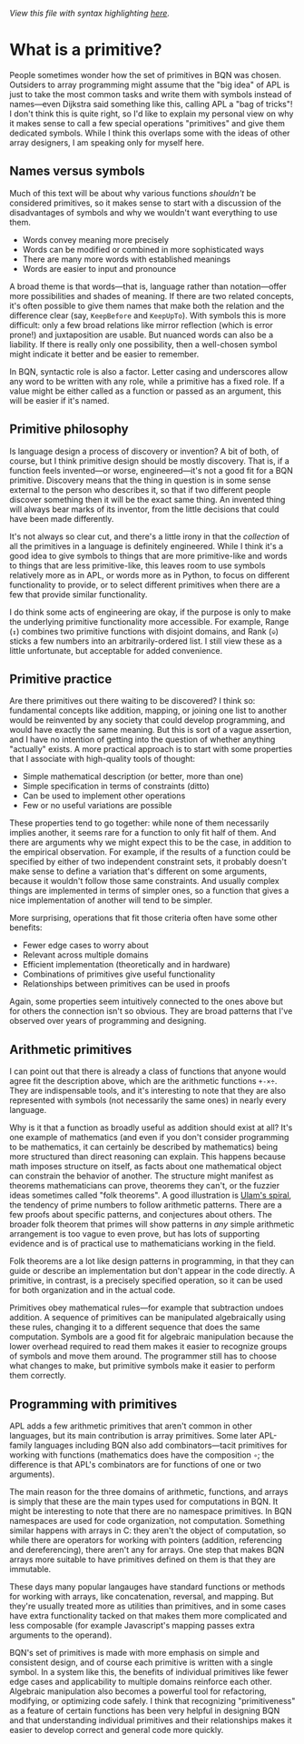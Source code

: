 *View this file with syntax highlighting [here](https://mlochbaum.github.io/BQN/commentary/primitive.html).*

# What is a primitive?

People sometimes wonder how the set of primitives in BQN was chosen. Outsiders to array programming might assume that the "big idea" of APL is just to take the most common tasks and write them with symbols instead of names—even Dijkstra said something like this, calling APL a "bag of tricks"! I don't think this is quite right, so I'd like to explain my personal view on why it makes sense to call a few special operations "primitives" and give them dedicated symbols. While I think this overlaps some with the ideas of other array designers, I am speaking only for myself here.

## Names versus symbols

Much of this text will be about why various functions *shouldn't* be considered primitives, so it makes sense to start with a discussion of the disadvantages of symbols and why we wouldn't want everything to use them.

- Words convey meaning more precisely
- Words can be modified or combined in more sophisticated ways
- There are many more words with established meanings
- Words are easier to input and pronounce

A broad theme is that words—that is, language rather than notation—offer more possibilities and shades of meaning. If there are two related concepts, it's often possible to give them names that make both the relation and the difference clear (say, `KeepBefore` and `KeepUpTo`). With symbols this is more difficult: only a few broad relations like mirror reflection (which is error prone!) and juxtaposition are usable. But nuanced words can also be a liability. If there is really only one possibility, then a well-chosen symbol might indicate it better and be easier to remember.

In BQN, syntactic role is also a factor. Letter casing and underscores allow any word to be written with any role, while a primitive has a fixed role. If a value might be either called as a function or passed as an argument, this will be easier if it's named.

## Primitive philosophy

Is language design a process of discovery or invention? A bit of both, of course, but I think primitive design should be mostly discovery. That is, if a function feels invented—or worse, engineered—it's not a good fit for a BQN primitive. Discovery means that the thing in question is in some sense external to the person who describes it, so that if two different people discover something then it will be the exact same thing. An invented thing will always bear marks of its inventor, from the little decisions that could have been made differently.

It's not always so clear cut, and there's a little irony in that the *collection* of all the primitives in a language is definitely engineered. While I think it's a good idea to give symbols to things that are more primitive-like and words to things that are less primitive-like, this leaves room to use symbols relatively more as in APL, or words more as in Python, to focus on different functionality to provide, or to select different primitives when there are a few that provide similar functionality.

I do think some acts of engineering are okay, if the purpose is only to make the underlying primitive functionality more accessible. For example, Range (`↕`) combines two primitive functions with disjoint domains, and Rank (`⎉`) sticks a few numbers into an arbitrarily-ordered list. I still view these as a little unfortunate, but acceptable for added convenience.

## Primitive practice

Are there primitives out there waiting to be discovered? I think so: fundamental concepts like addition, mapping, or joining one list to another would be reinvented by any society that could develop programming, and would have exactly the same meaning. But this is sort of a vague assertion, and I have no intention of getting into the question of whether anything "actually" exists. A more practical approach is to start with some properties that I associate with high-quality tools of thought:

- Simple mathematical description (or better, more than one)
- Simple specification in terms of constraints (ditto)
- Can be used to implement other operations
- Few or no useful variations are possible

These properties tend to go together: while none of them necessarily implies another, it seems rare for a function to only fit half of them. And there are arguments why we might expect this to be the case, in addition to the empirical observation. For example, if the results of a function could be specified by either of two independent constraint sets, it probably doesn't make sense to define a variation that's different on some arguments, because it wouldn't follow those same constraints. And usually complex things are implemented in terms of simpler ones, so a function that gives a nice implementation of another will tend to be simpler.

More surprising, operations that fit those criteria often have some other benefits:

- Fewer edge cases to worry about
- Relevant across multiple domains
- Efficient implementation (theoretically and in hardware)
- Combinations of primitives give useful functionality
- Relationships between primitives can be used in proofs

Again, some properties seem intuitively connected to the ones above but for others the connection isn't so obvious. They are broad patterns that I've observed over years of programming and designing.

## Arithmetic primitives

I can point out that there is already a class of functions that anyone would agree fit the description above, which are the arithmetic functions `+-×÷`. They are indispensable tools, and it's interesting to note that they are also represented with symbols (not necessarily the same ones) in nearly every language.

Why is it that a function as broadly useful as addition should exist at all? It's one example of mathematics (and even if you don't consider programming to be mathematics, it can certainly be described by mathematics) being more structured than direct reasoning can explain. This happens because math imposes structure on itself, as facts about one mathematical object can constrain the behavior of another. The structure might manifest as theorems mathematicians can prove, theorems they can't, or the fuzzier ideas sometimes called "folk theorems". A good illustration is [Ulam's spiral](https://en.wikipedia.org/wiki/Ulam%27s_spiral), the tendency of prime numbers to follow arithmetic patterns. There are a few proofs about specific patterns, and conjectures about others. The broader folk theorem that primes will show patterns in *any* simple arithmetic arrangement is too vague to even prove, but has lots of supporting evidence and is of practical use to mathematicians working in the field.

<!--GEN
p ← 176‿48
dim ← 2 × p + d ← 168‿56

rc ← At "stroke=currentColor|fill=none|stroke-width=0.8"
tg ← "g"At"font-size=14px"
cg ← "g"At"text-anchor=middle|font-size=19px"
lg ← "g"At"stroke=currentColor|stroke-width=0.4"

Text ← ("text" Attr "dy"‿"0.35em"∾·Pos d⊸×)⊸Enc
t ← ((0.63-˜0.36⌊↕3)(0.22⊸+⊸≍¨⋈≍˜¨)1∾0.5+↕2) Text¨¨ ⟨
  "Definition"‿"Exact"‿"Fuzzy"
  "Application"‿"Specific"‿"General"
⟩

((-p+d×0.1‿0.3)∾dim) SVG ("g"At"fill=currentColor") Enc ⟨
  "rect" Elt rc ∾ (Pos 0‿0)∾"width"‿"height"≍˘FmtNum 2×d
  tg Enc "end"‿"middle" ("g"Attr"text-anchor"⋈⊢)⊸Enc¨ t
  cg Enc (⥊≍⌜˜0.5+↕2) Text¨ "Algorithm"‿""‿"Primitive"‿"Design pattern"
  lg Enc (<"xy"≍⌜"12") ("line" Elt ≍˘○⥊)⟜(FmtNum d×⊢)¨ ⋈⟜⌽ 1‿1≍¯0.34‿2.1
⟩
-->

Folk theorems are a lot like design patterns in programming, in that they can guide or describe an implementation but don't appear in the code directly. A primitive, in contrast, is a precisely specified operation, so it can be used for both organization and in the actual code.

Primitives obey mathematical rules—for example that subtraction undoes addition. A sequence of primitives can be manipulated algebraically using these rules, changing it to a different sequence that does the same computation. Symbols are a good fit for algebraic manipulation because the lower overhead required to read them makes it easier to recognize groups of symbols and move them around. The programmer still has to choose what changes to make, but primitive symbols make it easier to perform them correctly.

## Programming with primitives

APL adds a few arithmetic primitives that aren't common in other languages, but its main contribution is array primitives. Some later APL-family languages including BQN also add combinators—tacit primitives for working with functions (mathematics does have the composition `∘`; the difference is that APL's combinators are for functions of one or two arguments).

The main reason for the three domains of arithmetic, functions, and arrays is simply that these are the main types used for computations in BQN. It might be interesting to note that there are no namespace primitives. In BQN namespaces are used for code organization, not computation. Something similar happens with arrays in C: they aren't the object of computation, so while there are operators for working with pointers (addition, referencing and dereferencing), there aren't any for arrays. One step that makes BQN arrays more suitable to have primitives defined on them is that they are immutable.

These days many popular langauges have standard functions or methods for working with arrays, like concatenation, reversal, and mapping. But they're usually treated more as utilities than primitives, and in some cases have extra functionality tacked on that makes them more complicated and less composable (for example Javascript's mapping passes extra arguments to the operand).

BQN's set of primitives is made with more emphasis on simple and consistent design, and of course each primitive is written with a single symbol. In a system like this, the benefits of individual primitives like fewer edge cases and applicability to multiple domains reinforce each other. Algebraic manipulation also becomes a powerful tool for refactoring, modifying, or optimizing code safely. I think that recognizing "primitiveness" as a feature of certain functions has been very helpful in designing BQN and that understanding individual primitives and their relationships makes it easier to develop correct and general code more quickly.
